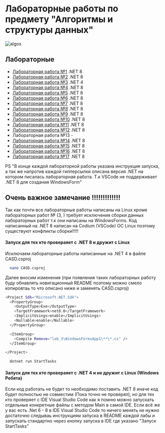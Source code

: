 # Лабораторные работы по предмету "Алгоритмы и структуры данных"

![algos](https://i.giphy.com/media/v1.Y2lkPTc5MGI3NjExOXZlanU2c2JkOWhmamlnb2IwMDlrYmJ1cjV6NnB1NzQ1azhlbG1kNCZlcD12MV9pbnRlcm5hbF9naWZfYnlfaWQmY3Q9cw/Nn97Knvcol0rENwFk5/giphy.gif)


## Лабораторные

 - [Лабораторная работа №1](https://github.com/KotDev/KUBSU_CASD/tree/main/lab_1) .NET 8
 - [Лабораторная работа №2](https://github.com/KotDev/KUBSU_CASD/tree/main/lab_2) .NET 8
 - [Лабораторная работа №3](https://github.com/KotDev/KUBSU_CASD/tree/main/lab_3) .NET 4
 - [Лабораторная работа №4](https://github.com/KotDev/KUBSU_CASD/tree/main/lab_4) .NET 8
 - [Лабораторная работа №5](https://github.com/KotDev/KUBSU_CASD/tree/main/lab_5) .NET 8
 - [Лабораторная работа №6](https://github.com/KotDev/KUBSU_CASD/tree/main/lab_6) .NET 8
 - [Лабораторная работа №7](https://github.com/KotDev/KUBSU_CASD/tree/main/lab_7) .NET 8
 - [Лабораторная работа №8](https://github.com/KotDev/KUBSU_CASD/tree/main/lab_8) .NET 8
 - [Лабораторная работа №9](https://github.com/KotDev/KUBSU_CASD/tree/main/lab_9) .NET 8
 - [Лабораторная работа №10](https://github.com/KotDev/KUBSU_CASD/tree/main/lab_10) .NET 8
 - [Лабораторная работа №11](https://github.com/KotDev/KUBSU_CASD/tree/main/lab_11) .NET 8
 - [Лабораторная работа №12](https://github.com/KotDev/KUBSU_CASD/tree/main/lab_12) .NET 8
 - Лабораторная работа №13 -
 - [Лабораторная работа №14](https://github.com/KotDev/KUBSU_CASD/tree/main/lab_14) .NET 8
 - [Лабораторная работа №15](https://github.com/KotDev/KUBSU_CASD/tree/main/lab_15) .NET 8
 - [Лабораторная работа №16](https://github.com/KotDev/KUBSU_CASD/tree/main/lab_16) .NET 8
 - [Лабораторная работа №17](https://github.com/KotDev/KUBSU_CASD/tree/main/lab_17) .NET 8
   

PS "В конце каждой лабораторной работы указана инструкция запуска, а так же напротив каждой гипперсылки
    описана версия .NET на котором писалась лабораторная работа. Т.к VSCode не поддерживает .NET 8 для создания WindowsForm"

## Очень важное замечание !!!!!!!!!!!!!

Так как почти все лабораторные работы написаны на Linux кроме лабораторных работ № (3, ) требует исключения сборки данных лабораторных работ т.к они написаны на WindowsForms. Код написанный на .NET 8 написан на Codium (VSCode) ОС Linux поэтому существуют конфликты сборки!!!!!

#### Запуск для тех кто провераяет с .NET 8 и дружит с Linux

Исключаем лабораторные работы написанные на .NET 4 в файле CASD.csproj

```bash
  nano CASD.csproj
```

Далее вносим изменения (при появления таких лабораторных работу буду обнавлять новигационный README поэтому можно смело копировтаь то что описано ниже и заменять CASD.csproj)

```bash
<Project Sdk="Microsoft.NET.Sdk">
  <PropertyGroup>
    <OutputType>Exe</OutputType>
    <TargetFramework>net8.0</TargetFramework>
    <ImplicitUsings>enable</ImplicitUsings>
    <Nullable>enable</Nullable>
  </PropertyGroup>

  <ItemGroup>
    <Compile Remove="lab_3\WindowsFormsApp1\**\*.cs" />
  </ItemGroup>

</Project>
```

```bash
  dotnet run StartTasks
```


#### Запуск для тех кто провераяет с .NET 4 и не дружит с Linux (Windows Ребята)

Если код работать не будет то необходимо поставить .NET 8 иначе код будет полностью не совместим (Пока точно не проверял), но для тех кто проверяет с IDE Visual Studio Code как я помню можно запускать отдельные конкретные файлы с методом Main в самой IDE. Если всё же у вас есть .Net 6 - 8 в IDE Visual Studio Code то ничего менять не нужно достаточно следываь инструкциям запуска в README каждой лабы и запускать стандартно через кнопку запуска в IDE где указано "Запуск StartTasks"
